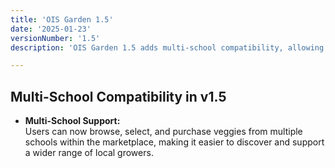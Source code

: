 ```yaml
---
title: 'OIS Garden 1.5'
date: '2025-01-23'
versionNumber: '1.5'
description: 'OIS Garden 1.5 adds multi-school compatibility, allowing users to browse and buy from multiple schools.'

---
```


## Multi-School Compatibility in v1.5

- **Multi-School Support:**  
  Users can now browse, select, and purchase veggies from multiple schools within the marketplace, making it easier to discover and support a wider range of local growers.